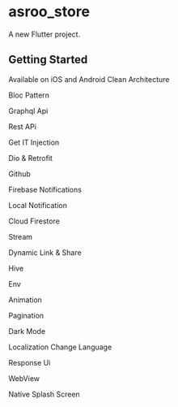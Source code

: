 # asroo_store

A new Flutter project.

## Getting Started

Available on iOS and Android
Clean Architecture

Bloc Pattern

Graphql Api

Rest APi

Get IT Injection

Dio & Retrofit

Github

Firebase Notifications

Local Notification

Cloud Firestore

Stream

Dynamic Link & Share

Hive

Env

Animation

Pagination

Dark Mode

Localization Change Language

Response Ui

WebView

Native Splash Screen


